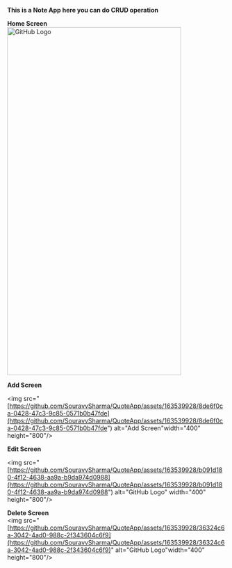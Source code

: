 **This is a Note App here you can do CRUD operation**<br>

**Home Screen** <br>
<img src="https://github.com/SouravvSharma/QuoteApp/assets/163539928/4d24b75c-1229-4fe4-b9b7-91960fd685f5" alt="GitHub Logo" width="400" height="800"/>

**Add Screen** <br>

<img src="[https://github.com/SouravvSharma/QuoteApp/assets/163539928/8de6f0ca-0428-47c3-9c85-0571b0b47fde](https://github.com/SouravvSharma/QuoteApp/assets/163539928/8de6f0ca-0428-47c3-9c85-0571b0b47fde") alt="Add Screen"width="400" height="800"/>

**Edit Screen** <br>

<img src="[https://github.com/SouravvSharma/QuoteApp/assets/163539928/b091d180-4f12-4638-aa9a-b9da974d0988](https://github.com/SouravvSharma/QuoteApp/assets/163539928/b091d180-4f12-4638-aa9a-b9da974d0988") alt="GitHub Logo" width="400" height="800"/>

**Delete Screen** <br>
<img src="[https://github.com/SouravvSharma/QuoteApp/assets/163539928/36324c6a-3042-4ad0-988c-2f343604c6f9](https://github.com/SouravvSharma/QuoteApp/assets/163539928/36324c6a-3042-4ad0-988c-2f343604c6f9)" alt="GitHub Logo"width="400" height="800"/>

